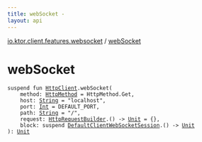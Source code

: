 ```yaml
---
title: webSocket - 
layout: api
---
```


<div class='api-docs-breadcrumbs'><a href="index.html">io.ktor.client.features.websocket</a> / <a href="./web-socket.html">webSocket</a></div>

# webSocket

<div class="signature"><code><span class="keyword">suspend</span> <span class="keyword">fun </span><a href="../io.ktor.client/-http-client/index.html"><span class="identifier">HttpClient</span></a><span class="symbol">.</span><span class="identifier">webSocket</span><span class="symbol">(</span><br/>&nbsp;&nbsp;&nbsp;&nbsp;<span class="parameterName" id="io.ktor.client.features.websocket$webSocket(io.ktor.client.HttpClient, io.ktor.http.HttpMethod, kotlin.String, kotlin.Int, kotlin.String, kotlin.Function1((io.ktor.client.request.HttpRequestBuilder, kotlin.Unit)), kotlin.SuspendFunction1((io.ktor.client.features.websocket.DefaultClientWebSocketSession, kotlin.Unit)))/method">method</span><span class="symbol">:</span>&nbsp;<a href="../io.ktor.http/-http-method/index.html"><span class="identifier">HttpMethod</span></a>&nbsp;<span class="symbol">=</span>&nbsp;HttpMethod.Get<span class="symbol">, </span><br/>&nbsp;&nbsp;&nbsp;&nbsp;<span class="parameterName" id="io.ktor.client.features.websocket$webSocket(io.ktor.client.HttpClient, io.ktor.http.HttpMethod, kotlin.String, kotlin.Int, kotlin.String, kotlin.Function1((io.ktor.client.request.HttpRequestBuilder, kotlin.Unit)), kotlin.SuspendFunction1((io.ktor.client.features.websocket.DefaultClientWebSocketSession, kotlin.Unit)))/host">host</span><span class="symbol">:</span>&nbsp;<a href="https://kotlinlang.org/api/latest/jvm/stdlib/kotlin/-string/index.html"><span class="identifier">String</span></a>&nbsp;<span class="symbol">=</span>&nbsp;"localhost"<span class="symbol">, </span><br/>&nbsp;&nbsp;&nbsp;&nbsp;<span class="parameterName" id="io.ktor.client.features.websocket$webSocket(io.ktor.client.HttpClient, io.ktor.http.HttpMethod, kotlin.String, kotlin.Int, kotlin.String, kotlin.Function1((io.ktor.client.request.HttpRequestBuilder, kotlin.Unit)), kotlin.SuspendFunction1((io.ktor.client.features.websocket.DefaultClientWebSocketSession, kotlin.Unit)))/port">port</span><span class="symbol">:</span>&nbsp;<a href="https://kotlinlang.org/api/latest/jvm/stdlib/kotlin/-int/index.html"><span class="identifier">Int</span></a>&nbsp;<span class="symbol">=</span>&nbsp;DEFAULT_PORT<span class="symbol">, </span><br/>&nbsp;&nbsp;&nbsp;&nbsp;<span class="parameterName" id="io.ktor.client.features.websocket$webSocket(io.ktor.client.HttpClient, io.ktor.http.HttpMethod, kotlin.String, kotlin.Int, kotlin.String, kotlin.Function1((io.ktor.client.request.HttpRequestBuilder, kotlin.Unit)), kotlin.SuspendFunction1((io.ktor.client.features.websocket.DefaultClientWebSocketSession, kotlin.Unit)))/path">path</span><span class="symbol">:</span>&nbsp;<a href="https://kotlinlang.org/api/latest/jvm/stdlib/kotlin/-string/index.html"><span class="identifier">String</span></a>&nbsp;<span class="symbol">=</span>&nbsp;"/"<span class="symbol">, </span><br/>&nbsp;&nbsp;&nbsp;&nbsp;<span class="parameterName" id="io.ktor.client.features.websocket$webSocket(io.ktor.client.HttpClient, io.ktor.http.HttpMethod, kotlin.String, kotlin.Int, kotlin.String, kotlin.Function1((io.ktor.client.request.HttpRequestBuilder, kotlin.Unit)), kotlin.SuspendFunction1((io.ktor.client.features.websocket.DefaultClientWebSocketSession, kotlin.Unit)))/request">request</span><span class="symbol">:</span>&nbsp;<a href="../io.ktor.client.request/-http-request-builder/index.html"><span class="identifier">HttpRequestBuilder</span></a><span class="symbol">.</span><span class="symbol">(</span><span class="symbol">)</span>&nbsp;<span class="symbol">-&gt;</span>&nbsp;<a href="https://kotlinlang.org/api/latest/jvm/stdlib/kotlin/-unit/index.html"><span class="identifier">Unit</span></a>&nbsp;<span class="symbol">=</span>&nbsp;{}<span class="symbol">, </span><br/>&nbsp;&nbsp;&nbsp;&nbsp;<span class="parameterName" id="io.ktor.client.features.websocket$webSocket(io.ktor.client.HttpClient, io.ktor.http.HttpMethod, kotlin.String, kotlin.Int, kotlin.String, kotlin.Function1((io.ktor.client.request.HttpRequestBuilder, kotlin.Unit)), kotlin.SuspendFunction1((io.ktor.client.features.websocket.DefaultClientWebSocketSession, kotlin.Unit)))/block">block</span><span class="symbol">:</span>&nbsp;<span class="keyword">suspend </span><a href="-default-client-web-socket-session/index.html"><span class="identifier">DefaultClientWebSocketSession</span></a><span class="symbol">.</span><span class="symbol">(</span><span class="symbol">)</span>&nbsp;<span class="symbol">-&gt;</span>&nbsp;<a href="https://kotlinlang.org/api/latest/jvm/stdlib/kotlin/-unit/index.html"><span class="identifier">Unit</span></a><br/><span class="symbol">)</span><span class="symbol">: </span><a href="https://kotlinlang.org/api/latest/jvm/stdlib/kotlin/-unit/index.html"><span class="identifier">Unit</span></a></code></div>

